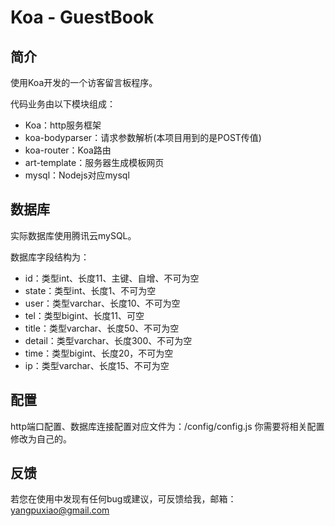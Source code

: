 # Koa - GuestBook

## 简介

使用Koa开发的一个访客留言板程序。

代码业务由以下模块组成：

- Koa：http服务框架
- koa-bodyparser：请求参数解析(本项目用到的是POST传值)
- koa-router：Koa路由
- art-template：服务器生成模板网页
- mysql：Nodejs对应mysql


## 数据库
实际数据库使用腾讯云mySQL。

数据库字段结构为：

- id：类型int、长度11、主键、自增、不可为空
- state：类型int、长度1、不可为空
- user：类型varchar、长度10、不可为空
- tel：类型bigint、长度11、可空
- title：类型varchar、长度50、不可为空
- detail：类型varchar、长度300、不可为空
- time：类型bigint、长度20，不可为空
- ip：类型varchar、长度15、不可为空


## 配置

http端口配置、数据库连接配置对应文件为：/config/config.js
你需要将相关配置修改为自己的。


## 反馈

若您在使用中发现有任何bug或建议，可反馈给我，邮箱：yangpuxiao@gmail.com
